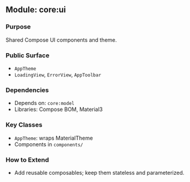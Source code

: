 ## Module: core:ui

### Purpose
Shared Compose UI components and theme.

### Public Surface
- `AppTheme`
- `LoadingView`, `ErrorView`, `AppToolbar`

### Dependencies
- Depends on: `core:model`
- Libraries: Compose BOM, Material3

### Key Classes
- `AppTheme`: wraps MaterialTheme
- Components in `components/`

### How to Extend
- Add reusable composables; keep them stateless and parameterized.


